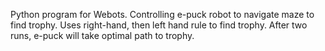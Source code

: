 Python program for Webots.  Controlling e-puck robot to navigate maze to find trophy.  Uses right-hand, then left hand rule to find trophy.  After two runs, e-puck will take optimal path to trophy.

